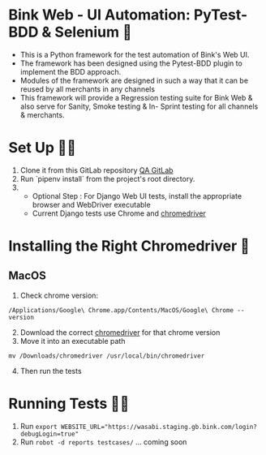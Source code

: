 # Bink Web - UI Automation: PyTest-BDD & Selenium 🚀

- This is a Python framework for the test automation of Bink's Web UI.
- The framework has been designed using the Pytest-BDD plugin to implement the BDD approach.
- Modules of the framework are designed in such a way that it can be reused by all merchants in any channels
- This framework will provide a Regression testing suite for Bink Web & also serve for Sanity, Smoke testing & In- Sprint testing for all channels & merchants.


# Set Up 🏋️‍♀️

1. Clone it from this GitLab repository [QA GitLab](https://git.bink.com/dwilliams/bink-web-automation)
2. Run \`pipenv install\` from the project's root directory.
3. * Optional Step : For Django Web UI tests, install the appropriate browser and WebDriver executable
    * Current Django tests use Chrome and
     [chromedriver](https://chromedriver.chromium.org/downloads)


# Installing the Right Chromedriver 🔨
## MacOS
1. Check chrome version: 
```
/Applications/Google\ Chrome.app/Contents/MacOS/Google\ Chrome --version
```
2. Download the correct [chromedriver](https://chromedriver.chromium.org/downloads) for that chrome version
3. Move it into an executable path
```
mv /Downloads/chromedriver /usr/local/bin/chromedriver
```
4. Then run the tests

      

# Running Tests 🏃‍♂️
1. Run `export WEBSITE_URL="https://wasabi.staging.gb.bink.com/login?debugLogin=true"`
2. Run `robot -d reports testcases/`
... coming soon
